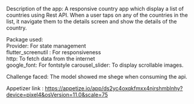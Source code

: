 Description of the app:
A responsive country app which display a list of countries using Rest API. When a user taps on any of the countries in the list, it navigate them to the details screen and show the details of the country.

Package used:   
Provider: For state management   
flutter_screenutil : For responsiveness    
http: To fetch data from the internet  
google_font: For fontstyle
carousel_slider: To display scrollable images.

Challenge faced:
The model showed me shege when consuming the api.

Appetizer link : https://appetize.io/app/ds2yc4oxqkfmxx4njrshmblnhy?device=pixel4&osVersion=11.0&scale=75



